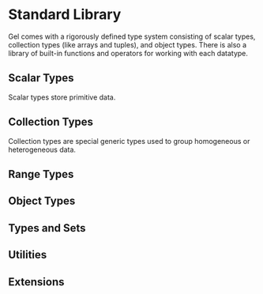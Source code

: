# Standard Library

Gel comes with a rigorously defined type system consisting of scalar types, collection types (like arrays and tuples), and object types. There is also a library of built-in functions and operators for working with each datatype.

## Scalar Types

Scalar types store primitive data.

## Collection Types

Collection types are special generic types used to group homogeneous or heterogeneous data.

## Range Types

## Object Types

## Types and Sets

## Utilities

## Extensions

